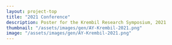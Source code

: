 ```yaml
---
layout: project-top
title: "2021 Conference"
description: Poster for the Krembil Research Symposium, 2021
thumbnail: "/assets/images/gen/AY-Krembil-2021.png"
image: "/assets/images/gen/AY-Krembil-2021.png"
---
```

